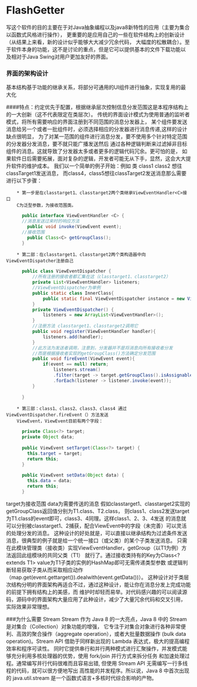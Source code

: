 FlashGetter
====================================================
   写这个软件的目的主要在于对Java抽象编程以及java8新特性的应用（主要为集合以函数式风格进行操作），
更重要的是应用自己的一些在软件结构上的创新设计（从结果上来看，新的设计似乎能够大大减少冗余代码，
 大幅度的松散耦合）。至于软件本身的功能，这不是讨论的重点，但是它可以提供基本的文件下载功能以
  及相对于Java Swing对用户更加友好的界面。
### 界面的架构设计

   基本结构基于功能的继承关系，将部分可通用的UI组件进行抽象，实现复用的最大化

####特点：约定优先于配置，根据继承层次控制信息分发范围这是本程序结构上的一大创新（这不代表限定在类层次）。
   传统的界面设计模式为使用普通的监听者模式，将所有需要响应的界面注册到不同范围的消息分发器上，
某个组件要发送消息给另一个或者一批组件时，必须选择相应的分发器进行消息传递,这样的设计缺点很明显，
为了对某一范围的组件进行消息分发，要不使用多个针对特定范围的分发器分发消息，要不就只能广播发送然后
通过各种逻辑判断来过滤掉非目标组件的消息。这就导致了分发器太多或者更多的逻辑代码冗余。更可怕的是，
如果软件日后需要拓展，面对复杂的逻辑，开发者可能无从下手，显然，这会大大提升软件的维护成本。
        我们以一个简单的例子开始：例如 类 class1 class2  想往classTarget1发送消息，
而class4，class5想往classTarget2发送消息那么需要进行以下步骤：

        * 第一步是在classtarget1、classtarget2两个类继承ViewEventHandler<C>接口
        C为泛型参数，为接收范围类。
```java
      public interface ViewEventHandler <C> {
      //消息发送过来时的响应方法
        public void invoke(ViewEvent event);
      //接收范围
        public Class<C> getGroupClass();
      }
```
        * 第二部：在classtarget1、classtarget2两个类构造器中向ViewEventDispatcher注册自己
```Java
      public class ViewEventDispatcher {
          //所有注册的接收者都汇集在这（classtarget1、classtarget2）
          private List<ViewEventHandler> listeners;
          //ViewEventDispatcher为单例
          public static class InnerClass{
              public static final ViewEventDispatcher instance = new ViewEventDispatcher();
          }
          private ViewEventDispatcher() {
              listeners = new ArrayList<ViewEventHandler>();
          }
          //注册方法 classtarget1、classtarget2调用它
          public void register(ViewEventHandler handler){
              listeners.add(handler);
          }
          //此方法为发送者调用，注意到，分发器并不是将消息向所有接收者分发
          //而是根据接收者实现的getGroupClass()方法确定分发范围
          public void fireEvent(ViewEvent event){
              if(event == null) return;
                  listeners.stream()
                  .filter(target -> target.getGroupClass().isAssignableFrom(event.getTarget()))
                  .forEach(listener -> listener.invoke(event));
          }
      
      }
```
        * 第三部：class1、class2、class3、class4 通过ViewEventDispatcher.fireEvent（）方法发送
        ViewEvent，ViewEvent目前有两个字段：
```Java
      private Class<?> target;
      private Object data;
      
      public ViewEvent setTarget(Class<?> target) {
        this.target = target;
        return this;
      }
    
      public ViewEvent setData(Object data) {
        this.data = data;
        return this;
      }
```
target为接收范围
data为需要传送的消息
        假如classtarget1、classtarget2实现的getGroupClass返回值分别为T1.class、T2.class，
则class1、class2发送target为T1.class的event即可，class3、4同理。这样class1、2、3、4发送
的消息就可以分别被classtarget1、2捕获，配合ViewEvent中的字段（未完善）可以灵活的处理分发的消息。
        这种设计的好处就是，可以直接以继承结构为过滤条件发送消息，很典型的例子就是给一个统一接口（或父类）的某个子类发送消息。
只需在此模块管理类（接收类）实现ViewEventHandler，getGroup（以T1为例）方法返回此组模块的共同父类（T1）
就行了。通过接收类持有的Key为Class<? extends T1> value为T1子类的实例的HashMap即可无需传递类型参数
或逻辑判断轻易获取子类从而采取相应动作（map.get(event.gettarget()).dealwith(event.getData())）。
        这种设计对于类层次结构分明的界面架构再适合不过，通过这种设计，能让你在消息分发上完成功能的前提下拥有结构上的美感，而
维护时却轻而易举。对代码感兴趣的可以阅读源码，源码中的界面架构大量应用了此种设计，减少了大量冗余代码和交叉引用，
实际效果非常理想。

###为什么需要 Stream
   Stream 作为 Java 8 的一大亮点，Java 8 中的 Stream 是对集合（Collection）对象功能的增强，
它专注于对集合对象进行各种非常便利、高效的聚合操作（aggregate operation），或者大批量数据操作
(bulk data operation)。Stream API 借助于同样新出现的 Lambda 表达式，极大的提高编程效率和程序可读性。
 同时它提供串行和并行两种模式进行汇聚操作，并发模式能够充分利用多核处理器的优势，使用 fork/join 并行方式来拆分任务
 和加速处理过程。通常编写并行代码很难而且容易出错, 但使用 Stream API 无需编写一行多线程的代码，就可以很方便地写出
 高性能的并发程序。所以说，Java 8 中首次出现的 java.util.stream 是一个函数式语言+多核时代综合影响的产物。
